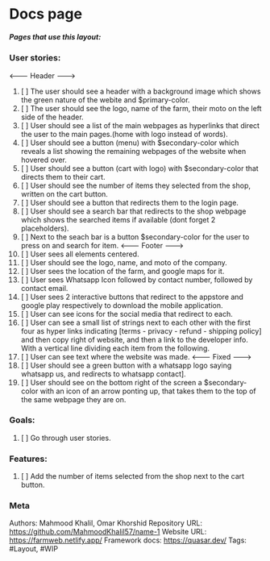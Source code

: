 # Docs page

##### Pages that use this layout: 

### User stories:
<--- Header --->
1. [ ] The user should see a header with a background image which shows the green nature of the webite and $primary-color.
2. [ ] The user should see the logo, name of the farm, their moto on the left side of the header.
3. [ ] User should see a list of the main webpages as hyperlinks that direct the user to the main pages.(home  with logo instead of words).
5. [ ] User should see a button (menu) with $secondary-color which reveals a list showing the remaining webpages of the website when hovered over.
6. [ ] User should see a button (cart with logo) with $secondary-color that directs them to their cart.
7. [ ] User should see the number of items they selected from the shop, written on the cart button.
8. [ ] User should see a button that redirects them to the login page.
9. [ ] User should see a search bar that redirects to the shop webpage which shows the searched items if available (dont forget 2 placeholders).
10. [ ] Next to the seach bar is a button $secondary-color for the user to press on and search for item.
<--- Footer --->
9. [ ] User sees all elements centered.
10. [ ] User should see the logo, name, and moto of the company.
11. [ ] User sees the location of the farm, and google maps for it.
12. [ ] User sees Whatsapp Icon followed by contact number, followed by contact email.
13. [ ] User sees 2 interactive buttons that redirect to the appstore and google play respectively to download the mobile application.
14. [ ] User can see icons for the social media that redirect to each.
15. [ ] User can see a small list of strings next to each other with the first four as hyper links indicating [terms - privacy - refund - shipping policy] and then copy right of website, and then a link to the developer info. With a vertical line dividing each item from the following.
16. [ ] User can see text where the website was made.
<--- Fixed --->
17. [ ] User should see a green button with a whatsapp logo saying whatsapp us, and redirects to whatsapp contact].
18. [ ] User should see on the bottom right of the screen a $secondary-color with an icon of an arrow ponting up, that takes them to the top of the same webpage they are on.

### Goals:
1. [ ] Go through user stories.

### Features:
1. [ ] Add the number of items selected from the shop next to the cart button.

### Meta
Authors: Mahmood Khalil, Omar Khorshid
Repository URL: https://github.com/MahmoodKhalil57/name-1
Website URL: https://farmweb.netlify.app/
Framework docs: https://quasar.dev/
Tags: #Layout, #WIP